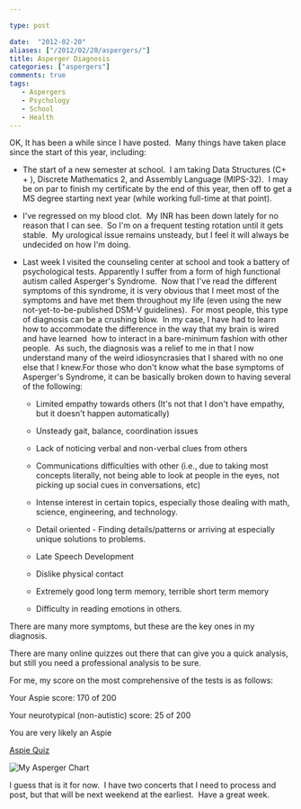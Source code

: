 ```yaml
---

type: post

date:  "2012-02-20"
aliases: ["/2012/02/20/aspergers/"]
title: Asperger Diagnosis
categories: ["aspergers"]
comments: true
tags:
   - Aspergers
   - Psychology
   - School
   - Health
---
```

OK, It has been a while since I have posted.  Many things have taken place since the start of this year, including:

+ The start of a new semester at school.  I am taking Data Structures (C+ + ), Discrete Mathematics 2, and Assembly Language (MIPS-32).  I may be on par to finish my certificate by the end of this year, then off to get a MS degree starting next year (while working full-time at that point).

+ I've regressed on my blood clot.  My INR has been down lately for no reason that I can see.  So I'm on a frequent testing rotation until it gets stable.  My urological issue remains unsteady, but I feel it will always be undecided on how I'm doing.

+ Last week I visited the counseling center at school and took a battery of psychological tests. Apparently I suffer from a form of high functional autism called Asperger's Syndrome.  Now that I've read the different symptoms of this syndrome, it is very obvious that I meet most of the symptoms and have met them throughout my life (even using the new not-yet-to-be-published DSM-V guidelines).  For most people, this type of diagnosis can be a crushing blow.  In my case, I have had to learn how to accommodate the difference in the way that my brain is wired and have learned  how to interact in a bare-minimum fashion with other people.  As such, the diagnosis was a relief to me in that I now understand many of the weird idiosyncrasies that I shared with no one else that I knew.For those who don't know what the base symptoms of Asperger's Syndrome, it can be basically broken down to having several of the following:
   + Limited empathy towards others (It's not that I don't have empathy, but it doesn't happen automatically)

   + Unsteady gait, balance, coordination issues

   + Lack of noticing verbal and non-verbal clues from others

   + Communications difficulties with other (i.e., due to taking most concepts literally, not being able to look at people in the eyes, not picking up social cues in conversations, etc)

   + Intense interest in certain topics, especially those dealing with math, science, engineering, and technology.

   + Detail oriented - Finding details/patterns or arriving at especially unique solutions to problems.

   + Late Speech Development

   + Dislike physical contact

   + Extremely good long term memory, terrible short term memory

   + Difficulty in reading emotions in others.

There are many more symptoms, but these are the key ones in my diagnosis.

There are many online quizzes out there that can give you a quick analysis, but still you need a professional analysis to be sure.

For me, my score on the most comprehensive of the tests is as follows:

Your Aspie score: 170 of 200

Your neurotypical (non-autistic) score: 25 of 200

You are very likely an Aspie

[Aspie Quiz](http://rdos.net/eng/Aspie-quiz.php)

![My Asperger Chart](https://s3.amazonaws.com/static.jeffreyrandow.org/images/asperger.png)

I guess that is it for now.  I have two concerts that I need to process and post, but that will be next weekend at the earliest.  Have a great week.

